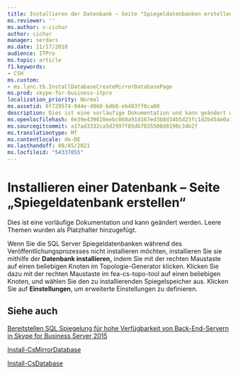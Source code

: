 ```yaml
---
title: Installieren der Datenbank – Seite "Spiegeldatenbanken erstellen"
ms.reviewer: ''
ms.author: v-cichur
author: cichur
manager: serdars
ms.date: 11/17/2018
audience: ITPro
ms.topic: article
f1.keywords:
- CSH
ms.custom:
- ms.lync.tb.InstallDatabaseCreateMirrorDatabasePage
ms.prod: skype-for-business-itpro
localization_priority: Normal
ms.assetid: 6f729574-944e-4968-bdb8-eb483ff0ca88
description: Dies ist eine vorläufige Dokumentation und kann geändert werden. Leere Themen wurden als Platzhalter hinzugefügt.
ms.openlocfilehash: 0e39e439810eebc068a91d167ed3b8d34b5d23fc1d2b454e0a1954342bfb46b2
ms.sourcegitcommit: a17ad3332ca5d2997f85db7835500d8190c34b2f
ms.translationtype: MT
ms.contentlocale: de-DE
ms.lasthandoff: 08/05/2021
ms.locfileid: "54337055"
---
```

# <a name="install-database-create-mirror-database-page"></a>Installieren einer Datenbank – Seite „Spiegeldatenbank erstellen“
 
Dies ist eine vorläufige Dokumentation und kann geändert werden. Leere Themen wurden als Platzhalter hinzugefügt.
  
Wenn Sie die SQL Server Spiegeldatenbanken während des Veröffentlichungsprozesses nicht installieren möchten, installieren Sie sie mithilfe der **Datenbank installieren,** indem Sie mit der rechten Maustaste auf einen beliebigen Knoten im Topologie-Generator klicken. Klicken Sie dazu mit der rechten Maustaste im fea-cs-topo-tool auf einen beliebigen Knoten, und wählen Sie den zu installierenden Spiegelspeicher aus. Klicken Sie auf **Einstellungen**, um erweiterte Einstellungen zu definieren.
  
## <a name="see-also"></a>Siehe auch

[Bereitstellen SQL Spiegelung für hohe Verfügbarkeit von Back-End-Servern in Skype for Business Server 2015](../../deploy/deploy-high-availability-and-disaster-recovery/sql-mirroring-for-high-availability.md)

[Install-CsMirrorDatabase](/powershell/module/skype/install-csmirrordatabase?view=skype-ps)
  
[Install-CsDatabase](/powershell/module/skype/install-csdatabase?view=skype-ps)